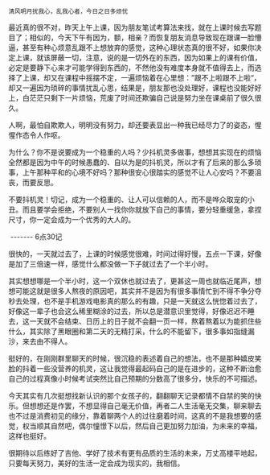 ```
清风明月扰我心，乱我心者，今日之日多烦忧
```

​	最近真的很不对，昨天上午上课，因为朋友笔试考算法来找，就在上课时候去写题目了；相似的，今天下午有因为，额，相亲？而恢复朋友消息导致现在跟课一脸懵逼，甚至有种心烦意乱跟不上想放弃的感觉，这种心理状态真的很不好，如果你决定上课，就该屏蔽一切，注意，说的是一切外在的东西，因为如果上的课有价值，必定是要静下心来才可能学得到东西的，不然他没有难度本身就不值得去上，而选择了上课，却又在课程中摇摆不定，一遍烦恼着在心里想：”跟不上啦跟不上啦“，却又一遍因为琐碎的事情扰乱心思，结果是，朋友那也没处理好，课程也没能好好上，白茫茫只剩下一片烦恼，荒废了时间还欺骗自己说是努力坐在课桌前了很久很久。

​	人啊，最怕自欺欺人，明明没有努力，却还要表显出一种我已经尽力了的姿态，惺惺作态令人作呕。

​	为什么？你不是说要成为一个稳重的人吗？少抖机灵多做事，想想其实现在的烦恼全然都是因为中午的时候愚蠢的、自以为是的抖机灵，所以才有了后来的那么多琐事，上午那种平和的心境不好吗？那种很安心很踏实的感觉不让人心安吗？不要沮丧，而要反思。

​	不要抖机灵！切记，成为一个稳重的、让人可以信赖的人，而不是哗众取宠的小丑。而且要学会拒绝，不要别人一找你你就放下自己的事情，要分轻重缓急，拿捏尺寸，你一定会成为一个优秀的大人的。

​	-------  6点30记

​	很快的，一天就过去了，上课的时候感觉很难，时间过得好慢，五点一下课，好像是加了三倍速一样，感觉什么都没做一下子就过去了一个半小时。

​	其实想想哪是一个半小时，这一个双休也就过去了，更甚这一周也就临近尾声，想想可能这就是很多人熬夜的原因吧，其实并不是因为有很多事情忙到不得不争分夺秒去处理，也不是手机游戏电影真的那么的有趣，只是一天就这么恍惚着过去了，好像这一辈子也会这么稀里糊涂的过去，所以总是潜意识里觉得，好像迟迟不睡去，这一天就不会结束、日历上的日子就不会翻一页一样，熬着熬着以为能抓住些什么，其实除了黑眼圈和第二天的无精打采，什么的不能留下，很多事如指缝漏沙，来去由不得人。

​	挺好的，在刚刚群里聊天的时候，很沉稳的表述着自己的想法，也不是那种嬉皮笑脸的抖着一些没营养的机灵，这让我觉得最起码自己的是在进步的，这种不断治愈自己的过程真像小时候考试突然比自己预期的分数高了很多分，快乐的不可描述。

​	今天其实有几次挺想找新认识的那个女孩子的，翻翻聊天记录都情不自禁的笑的快乐。但想想还是作罢，不想显得自己毫无价值，再者二人生活毫无交集，聊来聊去也不过是消费初见的缘分，靠着聊两个人的过往磨着时间，这真的不是我想要的感觉，权当顺其自然吧，偶尔憧憬下以后，然后自己更加努力加油，为未来的幸福，这样也挺好。

​	很期待以后练好了吉他、学好了技术有更有品质的生活的未来，万丈高楼平地起，只要每天努力，美好的生活一定会成为现实的，我相信。

​	

